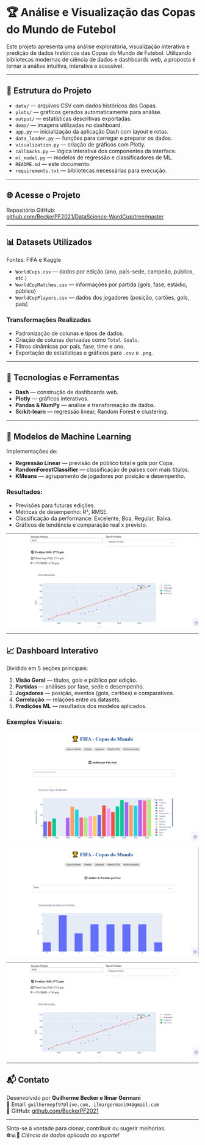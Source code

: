 # 🏆 Análise e Visualização das Copas do Mundo de Futebol

Este projeto apresenta uma análise exploratória, visualização interativa e predição de dados históricos das Copas do Mundo de Futebol. Utilizando bibliotecas modernas de ciência de dados e dashboards web, a proposta é tornar a análise intuitiva, interativa e acessível.

---

## 📁 Estrutura do Projeto

- `data/` — arquivos CSV com dados históricos das Copas.  
- `plots/` — gráficos gerados automaticamente para análise.  
- `output/` — estatísticas descritivas exportadas.  
- `demo/` — imagens utilizadas no dashboard.  
- `app.py` — inicialização da aplicação Dash com layout e rotas.  
- `data_loader.py` — funções para carregar e preparar os dados.  
- `visualization.py` — criação de gráficos com Plotly.  
- `callbacks.py` — lógica interativa dos componentes da interface.  
- `ml_model.py` — modelos de regressão e classificadores de ML.  
- `README.md` — este documento.  
- `requirements.txt` — bibliotecas necessárias para execução.

---

## 🌐 Acesse o Projeto

Repositório GitHub:  
[github.com/BeckerPF2021/DataScience-WordCup/tree/master](https://github.com/BeckerPF2021/DataScience-WordCup/tree/master)

---

## 📊 Datasets Utilizados

Fontes: FIFA e Kaggle

- `WorldCups.csv` — dados por edição (ano, país-sede, campeão, público, etc.)  
- `WorldCupMatches.csv` — informações por partida (gols, fase, estádio, público)  
- `WorldCupPlayers.csv` — dados dos jogadores (posição, cartões, gols, país)

### Transformações Realizadas

- Padronização de colunas e tipos de dados.  
- Criação de colunas derivadas como `Total Goals`.  
- Filtros dinâmicos por país, fase, time e ano.  
- Exportação de estatísticas e gráficos para `.csv` e `.png`.

---

## 🧪 Tecnologias e Ferramentas

- **Dash** — construção de dashboards web.  
- **Plotly** — gráficos interativos.  
- **Pandas & NumPy** — análise e transformação de dados.  
- **Scikit-learn** — regressão linear, Random Forest e clustering.

---

## 🤖 Modelos de Machine Learning

Implementações de:

- **Regressão Linear** — previsão de público total e gols por Copa.  
- **RandomForestClassifier** — classificação de países com mais títulos.  
- **KMeans** — agrupamento de jogadores por posição e desempenho.

### Resultados:

- Previsões para futuras edições.  
- Métricas de desempenho: R², RMSE.  
- Classificação da performance: Excelente, Boa, Regular, Baixa.  
- Gráficos de tendência e comparação real x previsto.

![Gráfico de Machine Learning](Demo/machine_learming.png)

---

## 📈 Dashboard Interativo

Dividido em 5 seções principais:

1. **Visão Geral** — títulos, gols e público por edição.  
2. **Partidas** — análises por fase, sede e desempenho.  
3. **Jogadores** — posição, eventos (gols, cartões) e comparativos.  
4. **Correlação** — relações entre os datasets.  
5. **Predições ML** — resultados dos modelos aplicados.

### Exemplos Visuais:

![Dashboard Principal](Demo/Dashboard.png)

![Análise de Partidas](Demo/partidas.png)

![Análise de Predição de Público](Demo/machine_learming.png)

---

## 📬 Contato

Desenvolvido por **Guilherme Becker e Ilmar Germani**  
📧 Email: `guilhermepf97@live.com, ilmargermani94@gmail.com`  
🔗 GitHub: [github.com/BeckerPF2021](https://github.com/BeckerPF2021/DataScience-WordCup)

---

Sinta-se à vontade para clonar, contribuir ou sugerir melhorias.  
⚽📊🚀 *Ciência de dados aplicada ao esporte!*